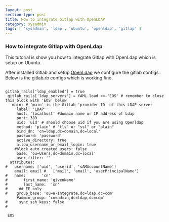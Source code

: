```yaml
---
layout: post
section-type: post
title: How to integrate Gitlap with OpenLDAP
category: sysadmin
tags: [ 'sysadmin', 'ldap', 'ubuntu', 'openldap', 'gitlap' ]
---
```

### How to integrate Gitlap with OpenLdap

This tutorial is show you how to integrate Gitlap with OpenLdap which is setup on Ubuntu.

After installed Gitlab and setup <a href="https://gluesolution.xyz/sysadmin/2016/12/30/How-To-Setup-LDAP-On-Ubuntu-16.04.html">OpenLdap</a> we configure the gitlab configs. Below is the gitlab.rb configs which is working fine.

<pre><code data-trim class="yaml">
gitlab_rails['ldap_enabled'] = true
 gitlab_rails['ldap_servers'] = YAML.load <<-'EOS' # remember to close this block with 'EOS' below
   main: # 'main' is the GitLab 'provider ID' of this LDAP server
     label: 'LDAP'
     host: 'localhost' #domain name or IP address of Ldap
     port: 389
     uid: 'uid' # should choose uid if you are using Openldap
     method: 'plain' # "tls" or "ssl" or "plain"
     bind_dn: 'cn=ldap,dc=domain,dc=local'
     password: 'password'
     active_directory: true
     allow_username_or_email_login: true
    #block_auto_created_users: false
     base: 'ou=Users,dc=domain,dc=local'
     user_filter: ''
  attributes:
#   username: ['uid', 'userid', 'sAMAccountName']
    email: email #   ['mail', 'email', 'userPrincipalName']
#   name:       'cn'
#       first_name: 'givenName'
#       last_name:  'sn'
#     ## EE only
#    group_base: 'ou=W-Integrate,dc=ldap,dc=com'
     #admin_group: 'cn=admin,dc=ldap,dc=com'
#     sync_ssh_keys: false
#

 EOS

</code></pre>

